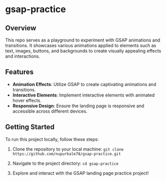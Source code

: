 # gsap-practice

## Overview

This repo serves as a playground to experiment with GSAP animations and transitions. It showcases various animations applied to elements such as text, images, buttons, and backgrounds to create visually appealing effects and interactions.

## Features

- **Animation Effects**: Utilize GSAP to create captivating animations and transitions.
- **Interactive Elements**: Implement interactive elements with animated hover effects.
- **Responsive Design**: Ensure the landing page is responsive and accessible across different devices.

## Getting Started

To run this project locally, follow these steps:

1. Clone the repository to your local machine:
   `git clone https://github.com/nupurkale78/gsap-practice.git`

2. Navigate to the project directory:
   `cd gsap-practice`

3. Explore and interact with the GSAP landing page practice project!
